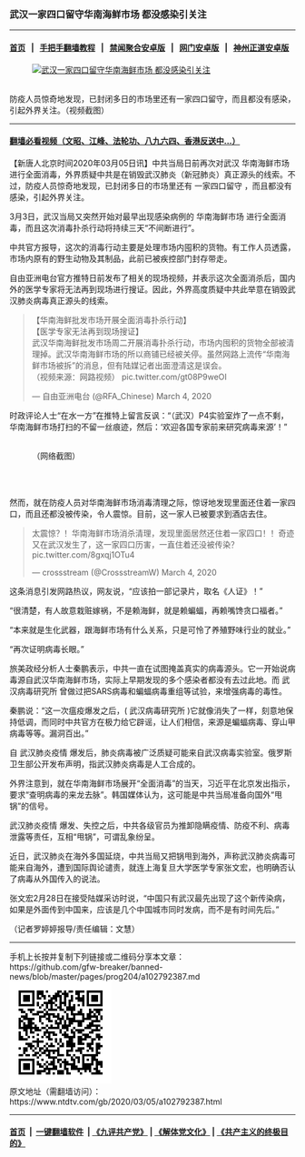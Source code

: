 ### 武汉一家四口留守华南海鲜市场 都没感染引关注
------------------------

#### [首页](https://github.com/gfw-breaker/banned-news/blob/master/README.md) &nbsp;&nbsp;|&nbsp;&nbsp; [手把手翻墙教程](https://github.com/gfw-breaker/guides/wiki) &nbsp;&nbsp;|&nbsp;&nbsp; [禁闻聚合安卓版](https://github.com/gfw-breaker/bn-android) &nbsp;&nbsp;|&nbsp;&nbsp; [网门安卓版](https://github.com/oGate2/oGate) &nbsp;&nbsp;|&nbsp;&nbsp; [神州正道安卓版](https://github.com/SzzdOgate/update) 



<div><div class="featured_image">
 <a href="https://i.ntdtv.com/assets/uploads/2020/03/1-49.jpg" target="_blank">
  <figure>
   <img alt="武汉一家四口留守华南海鲜市场 都没感染引关注" src="https://i.ntdtv.com/assets/uploads/2020/03/1-49-800x450.jpg"/>
  </figure><br/>
 </a>
 <span class="caption">
  防疫人员惊奇地发现，已封闭多日的市场里还有一家四口留守，而且都没有感染，引起外界关注。（视频截图）
 </span>
</div>
</div><hr/>

#### [翻墙必看视频（文昭、江峰、法轮功、八九六四、香港反送中...）](https://github.com/gfw-breaker/banned-news/blob/master/pages/link3.md)

<div><div class="post_content" itemprop="articleBody">
 <p>
  【新唐人北京时间2020年03月05日讯】中共当局日前再次对武汉
  <ok href="https://www.ntdtv.com/gb/华南海鲜市场.htm">
   华南海鲜市场
  </ok>
  进行全面消毒，外界质疑中共是在销毁武汉肺炎（新冠肺炎）真正源头的线索。不过，防疫人员惊奇地发现，已封闭多日的市场里还有
  <ok href="https://www.ntdtv.com/gb/一家四口留守.htm">
   一家四口留守
  </ok>
  ，而且都没有感染，引起外界关注。
 </p>
 <p>
  3月3日，武汉当局又突然开始对最早出现感染病例的
  <ok href="https://www.ntdtv.com/gb/华南海鲜市场.htm">
   华南海鲜市场
  </ok>
  进行全面消毒，而且这次消毒扑杀行动将持续三天“不间断进行”。
 </p>
 <p>
  中共官方报导，这次的消毒行动主要是处理市场内囤积的货物。有工作人员透露，市场内原有的野生动物及其制品，此前已被疾控部门封存带走。
 </p>
 <p>
  自由亚洲电台官方推特日前发布了相关的现场视频，并表示这次全面消杀后，国内外的医学专家将无法再到现场进行搜证。因此，外界高度质疑中共此举意在销毁武汉肺炎病毒真正源头的线索。
 </p>
 <blockquote class="twitter-tweet">
  <p dir="ltr" lang="zh">
   【华南海鲜批发市场开展全面消毒扑杀行动】
   <br/>
   【医学专家无法再到现场搜证】
   <br/>
   武汉华南海鲜批发市场周二开展消毒扑杀行动，市场内囤积的货物全部被清理掉。武汉华南海鲜市场的所以商铺已经被关停。虽然网路上流传“华南海鲜市场被拆”的消息，但有陆媒记者出面澄清这是误会。
   <br/>
   （视频来源：网路视频）
   <ok href="https://t.co/gt08P9weOI">
    pic.twitter.com/gt08P9weOI
   </ok>
  </p>
  <p>
   — 自由亚洲电台 (@RFA_Chinese)
   <ok href="https://twitter.com/RFA_Chinese/status/1235139116133539840?ref_src=twsrc%5Etfw">
    March 4, 2020
   </ok>
  </p>
 </blockquote>
 <p>
  <script async="" charset="utf-8" src="https://platform.twitter.com/widgets.js">
  </script>
 </p>
 <p>
 </p>
 <p>
  时政评论人士“在水一方”在推特上留言反讽：“（武汉）P4实验室炸了一点不剩，华南海鲜市场打扫的不留一丝痕迹，然后：‘欢迎各国专家前来研究病毒来源’！”
 </p>
 <figure class="wp-caption alignnone" id="attachment_102792389" style="width: 538px">
  <img alt="" class="size-full wp-image-102792389" src="https://i.ntdtv.com/assets/uploads/2020/03/daae6a78b0d62ae2ab493be9a18ff84a-1.jpg">
   <br/><figcaption class="wp-caption-text">
    （网络截图）
   </figcaption><br/>
  </img>
 </figure><br/>
 <p>
  然而，就在防疫人员对华南海鲜市场消毒清理之际，惊讶地发现里面还住着一家四口，而且还都没被传染，令人震惊。目前，这一家人已被要求到酒店去住。
 </p>
 <blockquote class="twitter-tweet">
  <p dir="ltr" lang="zh">
   太震惊？！华南海鲜市场消杀清理，发现里面居然还住着一家四口！！奇迹又在武汉发生了，这一家四口历害，一直住着还没被传染？
   <ok href="https://t.co/8gxqj1OTu4">
    pic.twitter.com/8gxqj1OTu4
   </ok>
  </p>
  <p>
   — crossstream (@CrossstreamW)
   <ok href="https://twitter.com/CrossstreamW/status/1235321986672455680?ref_src=twsrc%5Etfw">
    March 4, 2020
   </ok>
  </p>
 </blockquote>
 <p>
  <script async="" charset="utf-8" src="https://platform.twitter.com/widgets.js">
  </script>
 </p>
 <p>
 </p>
 <p>
  这条消息引发网路热议，网友说，“应该拍一部记录片，取名《人证》！”
 </p>
 <p>
  “很清楚，有人故意栽赃嫁祸，不是赖海鲜，就是赖蝙蝠，再赖嘴馋贪口福者。”
 </p>
 <p>
  “本来就是生化武器，跟海鲜市场有什么关系，只是可怜了养殖野味行业的就业。”
 </p>
 <p>
  “再次证明病毒长眼。”
 </p>
 <p>
  旅美政经分析人士秦鹏表示，中共一直在试图掩盖真实的病毒源头。它一开始说病毒源自武汉华南海鲜市场，实际上早期发现的多个感染者都没有去过此地。而
  <ok href="https://www.ntdtv.com/gb/武汉病毒研究所.htm">
   武汉病毒研究所
  </ok>
  曾做过把SARS病毒和蝙蝠病毒重组等试验，来增强病毒的毒性。
 </p>
 <p>
  秦鹏说：“这一次瘟疫爆发之后，(
  <ok href="https://www.ntdtv.com/gb/武汉病毒研究所.htm">
   武汉病毒研究所
  </ok>
  )它就像消失了一样，刻意地保持低调，而同时中共官方在极力给它辟谣，让人们相信，来源是蝙蝠病毒、穿山甲病毒等等。漏洞百出。”
 </p>
 <p>
  自
  <ok href="https://www.ntdtv.com/gb/442749.htm">
   武汉肺炎疫情
  </ok>
  爆发后，肺炎病毒被广泛质疑可能来自武汉病毒实验室。俄罗斯卫生部公开发布声明，指武汉肺炎病毒是人工合成的。
 </p>
 <p>
  外界注意到，就在华南海鲜市场展开“全面消毒”的当天，习近平在北京发出指示，要求“查明病毒的来龙去脉”。韩国媒体认为，这可能是中共当局准备向国外“甩锅”的信号。
 </p>
 <p>
  <ok href="https://www.ntdtv.com/gb/442749.htm">
   武汉肺炎疫情
  </ok>
  爆发、失控之后，中共各级官员为推卸隐瞒疫情、防疫不利、病毒泄露等责任，互相“甩锅”，可谓乱象纷呈。
 </p>
 <p>
  近日，武汉肺炎在海外多国延烧，中共当局又把锅甩到海外，声称武汉肺炎病毒可能来自海外，遭到国际舆论谴责，就连上海复旦大学医学专家张文宏，也明确否认了病毒从外国传入的说法。
 </p>
 <p>
  张文宏2月28日在接受陆媒采访时说，“中国只有武汉最先出现了这个新传染病，如果是外面传到中国来，应该是几个中国城市同时发病，而不是有时间先后。”
 </p>
 <p>
  （记者罗婷婷报导/责任编辑：文慧）
 </p>
 <div class="single_ad">
 </div>
</div>
</div>
<hr/>
手机上长按并复制下列链接或二维码分享本文章：<br/>
https://github.com/gfw-breaker/banned-news/blob/master/pages/prog204/a102792387.md <br/>
<a href='https://github.com/gfw-breaker/banned-news/blob/master/pages/prog204/a102792387.md'><img src='https://github.com/gfw-breaker/banned-news/blob/master/pages/prog204/a102792387.md.png'/></a> <br/>
原文地址（需翻墙访问）：https://www.ntdtv.com/gb/2020/03/05/a102792387.html


------------------------
#### [首页](https://github.com/gfw-breaker/banned-news/blob/master/README.md) &nbsp;|&nbsp; [一键翻墙软件](https://github.com/gfw-breaker/nogfw/blob/master/README.md) &nbsp;| [《九评共产党》](https://github.com/gfw-breaker/9ping.md/blob/master/README.md#九评之一评共产党是什么) | [《解体党文化》](https://github.com/gfw-breaker/jtdwh.md/blob/master/README.md) | [《共产主义的终极目的》](https://github.com/gfw-breaker/gczydzjmd.md/blob/master/README.md)


<img src='http://gfw-breaker.win/banned-news/pages/prog204/a102792387.md' width='0px' height='0px'/>